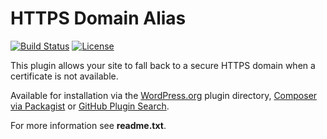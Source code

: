 # HTTPS Domain Alias
[![Build Status](https://travis-ci.org/Seravo/wp-https-domain-alias.svg?branch=master)](https://travis-ci.org/Seravo/wp-https-domain-alias)
[![License](http://img.shields.io/:license-gpl3-blue.svg)](http://www.gnu.org/licenses/gpl-3.0.html)

This plugin allows your site to fall back to a secure HTTPS domain when a certificate is not available.

Available for installation via the [WordPress.org](http://wordpress.org/plugins/https-domain-alias/) plugin directory, [Composer via Packagist](https://packagist.org/packages/seravo/wp-https-domain-alias) or [GitHub Plugin Search](https://github.com/brainstormmedia/github-plugin-search).

For more information see **readme.txt**.
